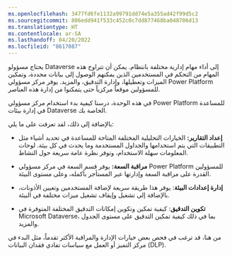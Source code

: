 ```yaml
---
ms.openlocfilehash: 3477fd6fe1132a99791dd74e5a355ad42f99d5c2
ms.sourcegitcommit: 806edd941f533c452c0c7dd877468ba048706d13
ms.translationtype: HT
ms.contentlocale: ar-SA
ms.lasthandoff: 04/20/2022
ms.locfileid: "8617087"
---
```

يحتاج مسؤولو Dataverse إلى أداء مهام إدارية مختلفة بانتظام. يمكن أن تتراوح هذه المهام من التحكم في المستخدمين الذين يمكنهم الوصول إلى بيانات محددة، وتمكين الميزات وتعطيلها، وإدارة التدقيق، والمزيد. يوفر مركز مسؤولي Power Platform للمسؤولين موقعاً مركزياً حتى يتمكنوا من إدارة هذه العناصر.

في هذه الوحدة، درسنا كيفية بدء استخدام مركز مسؤولي Power Platform للمساعدة في إدارة بيئات Dataverse الخاصة بك.

بالإضافة إلى ذلك، لقد تعرفت على ما يلي:

-   **إعداد التقارير:** الخيارات التحليلية المختلفة المتاحة للمساعدة في تحديد أشياء مثل التطبيقات التي يتم استخدامها والجداول المستخدمة وما يحدث في كل بيئة. لوحات المعلومات سهلة الاستخدام، وتوفر نظرة عامة سريعة حول النشاط.

-   **مراقبة السعة:** يوفر قسم السعة في مركز مسؤولي Power Platform للمسؤولين القدرة على مراقبة السعة وإدارتها عبر المستأجر بأكمله، وعلى مستوى البيئة.

-   **إدارة إعدادات البيئة**: يوفر هذا طريقة سريعة لإضافة المستخدمين وتعيين الأذونات، بالإضافة إلى تشغيل وإيقاف تشغيل ميزات مختلفة في البيئة.

-   **تكوين التدقيق**: كيفية تمكين وتكوين إمكانات التدقيق المختلفة المتوفرة في Microsoft Dataverse، بما في ذلك كيفية تمكين التدقيق على مستوى الجدول والمزيد.

من هنا، قد ترغب في فحص بعض خيارات الإدارة والمراقبة الأكثر تقدماً، مثل البدء في مركز التميز أو العمل مع سياسات تفادي فقدان البيانات (DLP).
